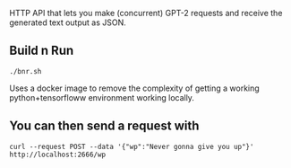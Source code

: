 HTTP API that lets you make (concurrent) GPT-2 requests and receive the generated text output as JSON.

## Build n Run
`./bnr.sh`  

Uses a docker image to remove the complexity of getting a working python+tensorfloww environment working locally. 


## You can then send a request with 
```
curl --request POST --data '{"wp":"Never gonna give you up"}' http://localhost:2666/wp
```